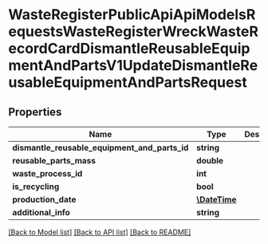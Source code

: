# WasteRegisterPublicApiApiModelsRequestsWasteRegisterWreckWasteRecordCardDismantleReusableEquipmentAndPartsV1UpdateDismantleReusableEquipmentAndPartsRequest

## Properties
Name | Type | Description | Notes
------------ | ------------- | ------------- | -------------
**dismantle_reusable_equipment_and_parts_id** | **string** |  | [optional] 
**reusable_parts_mass** | **double** |  | [optional] 
**waste_process_id** | **int** |  | [optional] 
**is_recycling** | **bool** |  | [optional] 
**production_date** | [**\DateTime**](\DateTime.md) |  | [optional] 
**additional_info** | **string** |  | [optional] 

[[Back to Model list]](../README.md#documentation-for-models) [[Back to API list]](../README.md#documentation-for-api-endpoints) [[Back to README]](../README.md)


